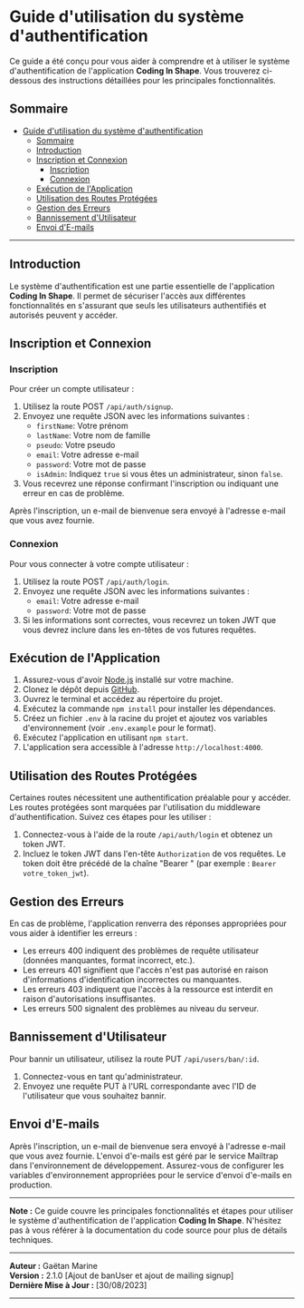 # Guide d'utilisation du système d'authentification

Ce guide a été conçu pour vous aider à comprendre et à utiliser le système d'authentification de l'application **Coding In Shape**. Vous trouverez ci-dessous des instructions détaillées pour les principales fonctionnalités.

## Sommaire

- [Guide d'utilisation du système d'authentification](#guide-dutilisation-du-système-dauthentification)
  - [Sommaire](#sommaire)
  - [Introduction](#introduction)
  - [Inscription et Connexion](#inscription-et-connexion)
    - [Inscription](#inscription)
    - [Connexion](#connexion)
  - [Exécution de l'Application](#exécution-de-lapplication)
  - [Utilisation des Routes Protégées](#utilisation-des-routes-protégées)
  - [Gestion des Erreurs](#gestion-des-erreurs)
  - [Bannissement d'Utilisateur](#bannissement-dutilisateur)
  - [Envoi d'E-mails](#envoi-de-mails)

---

## Introduction

Le système d'authentification est une partie essentielle de l'application **Coding In Shape**. Il permet de sécuriser l'accès aux différentes fonctionnalités en s'assurant que seuls les utilisateurs authentifiés et autorisés peuvent y accéder.

## Inscription et Connexion

### Inscription

Pour créer un compte utilisateur :

1. Utilisez la route POST `/api/auth/signup`.
2. Envoyez une requête JSON avec les informations suivantes :
   - `firstName`: Votre prénom
   - `lastName`: Votre nom de famille
   - `pseudo`: Votre pseudo
   - `email`: Votre adresse e-mail
   - `password`: Votre mot de passe
   - `isAdmin`: Indiquez `true` si vous êtes un administrateur, sinon `false`.
3. Vous recevrez une réponse confirmant l'inscription ou indiquant une erreur en cas de problème.

Après l'inscription, un e-mail de bienvenue sera envoyé à l'adresse e-mail que vous avez fournie.

### Connexion

Pour vous connecter à votre compte utilisateur :

1. Utilisez la route POST `/api/auth/login`.
2. Envoyez une requête JSON avec les informations suivantes :
   - `email`: Votre adresse e-mail
   - `password`: Votre mot de passe
3. Si les informations sont correctes, vous recevrez un token JWT que vous devrez inclure dans les en-têtes de vos futures requêtes.

## Exécution de l'Application

1. Assurez-vous d'avoir [Node.js](https://nodejs.org/) installé sur votre machine.
2. Clonez le dépôt depuis [GitHub](https://github.com/Aescanor/Coding-in-Shape-BDD-authentification).
3. Ouvrez le terminal et accédez au répertoire du projet.
4. Exécutez la commande `npm install` pour installer les dépendances.
5. Créez un fichier `.env` à la racine du projet et ajoutez vos variables d'environnement (voir `.env.example` pour le format).
6. Exécutez l'application en utilisant `npm start`.
7. L'application sera accessible à l'adresse `http://localhost:4000`.

## Utilisation des Routes Protégées

Certaines routes nécessitent une authentification préalable pour y accéder. Les routes protégées sont marquées par l'utilisation du middleware d'authentification. Suivez ces étapes pour les utiliser :

1. Connectez-vous à l'aide de la route `/api/auth/login` et obtenez un token JWT.
2. Incluez le token JWT dans l'en-tête `Authorization` de vos requêtes. Le token doit être précédé de la chaîne "Bearer " (par exemple : `Bearer votre_token_jwt`).

## Gestion des Erreurs

En cas de problème, l'application renverra des réponses appropriées pour vous aider à identifier les erreurs :

- Les erreurs 400 indiquent des problèmes de requête utilisateur (données manquantes, format incorrect, etc.).
- Les erreurs 401 signifient que l'accès n'est pas autorisé en raison d'informations d'identification incorrectes ou manquantes.
- Les erreurs 403 indiquent que l'accès à la ressource est interdit en raison d'autorisations insuffisantes.
- Les erreurs 500 signalent des problèmes au niveau du serveur.

## Bannissement d'Utilisateur

Pour bannir un utilisateur, utilisez la route PUT `/api/users/ban/:id`.

1. Connectez-vous en tant qu'administrateur.
2. Envoyez une requête PUT à l'URL correspondante avec l'ID de l'utilisateur que vous souhaitez bannir.

## Envoi d'E-mails

Après l'inscription, un e-mail de bienvenue sera envoyé à l'adresse e-mail que vous avez fournie. L'envoi d'e-mails est géré par le service Mailtrap dans l'environnement de développement. Assurez-vous de configurer les variables d'environnement appropriées pour le service d'envoi d'e-mails en production.

---

**Note :** Ce guide couvre les principales fonctionnalités et étapes pour utiliser le système d'authentification de l'application **Coding In Shape**. N'hésitez pas à vous référer à la documentation du code source pour plus de détails techniques.

---

**Auteur :** Gaëtan Marine  
**Version :** 2.1.0  [Ajout de banUser et ajout de mailing signup]  
**Dernière Mise à Jour :** [30/08/2023]

---
